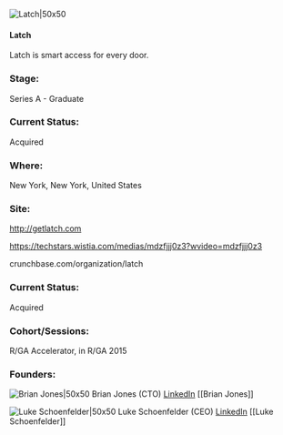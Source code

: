 

![Latch|50x50](https://apimg.techstars.com/connect/images/image_files/56fd216c80832065d2000010/original/Latch_Logo_300x300-02.jpg)

#### Latch
Latch is smart access for every door.

### Stage: 
Series A - Graduate 

### Current Status: 
Acquired

### Where:
New York, New York, United States

### Site:
http://getlatch.com

https://techstars.wistia.com/medias/mdzfjjj0z3?wvideo=mdzfjjj0z3

crunchbase.com/organization/latch

### Current Status: 
Acquired

### Cohort/Sessions: 
R/GA Accelerator, in R/GA 2015

### Founders: 

![Brian Jones|50x50](http://s3.amazonaws.com/ts-accel-connect-uploads/images/image_files/5474abcab47e606f7e000003/original/jones.jpg) Brian Jones (CTO) [LinkedIn](https://linkedin.com/in/brian-jones-4601431b) [[Brian Jones]]

![Luke Schoenfelder|50x50](https://apimg.techstars.com/connect/images/image_files/5474ac2dcfcf75a7b8000005/original/schold.jpg) Luke Schoenfelder (CEO) [LinkedIn](https://linkedin.com/in/lukeschoenfelder) [[Luke Schoenfelder]]


